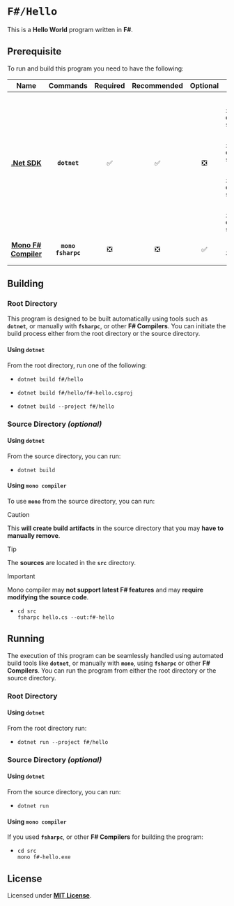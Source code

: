 # `F#/Hello`

This is a **Hello World** program written in **F#**.

## Prerequisite

To run and build this program you need to have the following:

| Name | Commands | Required | Recommended | Optional | Notes |
|:----:|:--------:|:--------:|:-----------:|:--------:|:-----:|
| [**.Net SDK**](https://dotnet.microsoft.com/) | **`dotnet`** | &#9989; | &#9989; | &#10062; | **`sudo apt install dotnet-sdk-5.0`**<br>**`sudo apt install dotnet-sdk-6.0`**<br>**`sudo apt install dotnet-sdk-7.0`**<br>**`sudo apt install dotnet-sdk-8.0`** |
| [**Mono F# Compiler**](https://www.mono-project.com/download/stable/#download-lin) | **`mono`**<br>**`fsharpc`** | &#10062; | &#10062; | &#9989; | **`sudo apt install fsharp`** |

## Building

### Root Directory

This program is designed to be built automatically using tools such as **`dotnet`**, or manually with **`fsharpc`**, or other **F# Compilers**. You can initiate the build process either from the root directory or the source directory.

#### Using `dotnet`

From the root directory, run one of the following:

* ```
  dotnet build f#/hello
  ```
* ```
  dotnet build f#/hello/f#-hello.csproj
  ```
* ```
  dotnet build --project f#/hello
  ```

### Source Directory _(optional)_

#### Using `dotnet`

From the source directory, you can run:

* ```
  dotnet build
  ```

#### Using `mono compiler`

To use **`mono`** from the source directory, you can run:

> [!CAUTION]
> This **will create build artifacts** in the source directory that you may **have to manually remove**.

> [!TIP]
> The **sources** are located in the **`src`** directory.

> [!IMPORTANT]
> Mono compiler may **not support latest F# features** and may **require modifying the source code**.

* ```
  cd src
  fsharpc hello.cs --out:f#-hello
  ```

## Running

The execution of this program can be seamlessly handled using automated build tools like **`dotnet`**, or manually with **`mono`**, using **`fsharpc`** or other **F# Compilers**. You can run the program from either the root directory or the source directory.

### Root Directory

#### Using `dotnet`

From the root directory run:

* ```
  dotnet run --project f#/hello
  ```

### Source Directory _(optional)_

#### Using `dotnet`

From the source directory, you can run:

* ```
  dotnet run
  ```

#### Using `mono compiler`

If you used **`fsharpc`**, or other **F# Compilers** for building the program:

* ```
  cd src
  mono f#-hello.exe
  ```

## License

Licensed under [**MIT License**](LICENSE).
